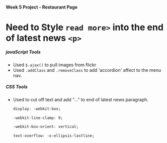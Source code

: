 #### Week 5 Project - Restaurant Page

# **Need to Style `read more>` into the end of latest news `<p>`**

##### javaScript Tools
* Used `$.ajax()` to pull images from flickr
* Used `.addClass` and `.removeClass` to add 'accordion' affect to the menu nav.

##### CSS Tools
* Used to cut off text and add "..." to end of latest news paragraph.
  ``` CSS
  display: -webkit-box;
  
  -webkit-line-clamp: 9;
  
  -webkit-box-orient: vertical;
  
  text-overflow: -o-ellipsis-lastline;
  ```